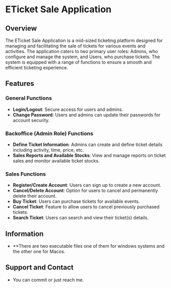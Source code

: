 # ETicket Sale Application

## Overview
The ETicket Sale Application is a mid-sized ticketing platform designed for managing and facilitating the sale of tickets for various events and activities. The application caters to two primary user roles: Admins, who configure and manage the system, and Users, who purchase tickets. The system is equipped with a range of functions to ensure a smooth and efficient ticketing experience.

## Features

### General Functions
- **Login/Logout**: Secure access for users and admins.
- **Change Password**: Users and admins can update their passwords for account security.

### Backoffice (Admin Role) Functions
- **Define Ticket Information**: Admins can create and define ticket details including activity, time, price, etc.
- **Sales Reports and Available Stocks**: View and manage reports on ticket sales and monitor available ticket stocks.

### Sales Functions
- **Register/Create Account**: Users can sign up to create a new account.
- **Cancel/Delete Account**: Option for users to cancel and permanently delete their account.
- **Buy Ticket**: Users can purchase tickets for available events.
- **Cancel Ticket**: Feature to allow users to cancel previously purchased tickets.
- **Search Ticket**: Users can search and view their ticket(s) details.

## Information
- **There are two executable files one of them for windows systems and the other one for Macos.

## Support and Contact

- You can commit or just reach me. 

